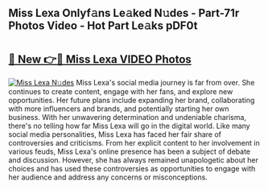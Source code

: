 ## Miss Lexa Onlyf𝚊ns Le𝚊ked N𝚞des - Part-71r Photos Video - Hot Part Le𝚊ks pDF0t

# <h2><a href="http://ab79936.deff.icu/?id=Miss+Lexa">🔗 New 👉🔴 Miss Lexa VIDEO Photos</a></h2>

[![Miss Lexa N𝚞des](https://i.imgur.com/rIISA9y.gif)](http://ab79936.deff.icu/?id=Miss+Lexa)
Miss Lexa's social media journey is far from over. She continues to create content, engage with her fans, and explore new opportunities. Her future plans include expanding her brand, collaborating with more influencers and brands, and potentially starting her own business. With her unwavering determination and undeniable charisma, there's no telling how far Miss Lexa will go in the digital world. Like many social media personalities, Miss Lexa has faced her fair share of controversies and criticisms. From her explicit content to her involvement in various feuds, Miss Lexa's online presence has been a subject of debate and discussion. However, she has always remained unapologetic about her choices and has used these controversies as opportunities to engage with her audience and address any concerns or misconceptions.
